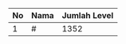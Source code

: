 | No | Nama            | Jumlah Level |
|----|-----------------|--------------|
| 1  | #    |    1352        |
